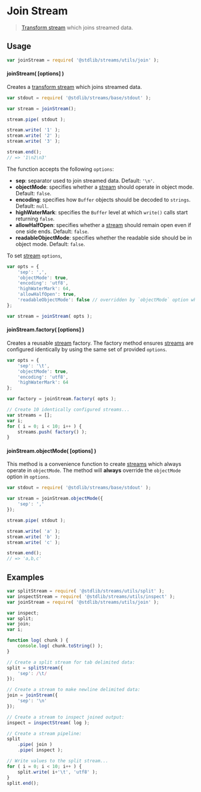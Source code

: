 <!--

@license Apache-2.0

Copyright (c) 2018 The Stdlib Authors.

Licensed under the Apache License, Version 2.0 (the "License");
you may not use this file except in compliance with the License.
You may obtain a copy of the License at

   http://www.apache.org/licenses/LICENSE-2.0

Unless required by applicable law or agreed to in writing, software
distributed under the License is distributed on an "AS IS" BASIS,
WITHOUT WARRANTIES OR CONDITIONS OF ANY KIND, either express or implied.
See the License for the specific language governing permissions and
limitations under the License.

-->

# Join Stream

> [Transform stream][transform-stream] which joins streamed data.

<section class="usage">

## Usage

```javascript
var joinStream = require( '@stdlib/streams/utils/join' );
```

#### joinStream( \[options] )

Creates a [transform stream][transform-stream] which joins streamed data.

```javascript
var stdout = require( '@stdlib/streams/base/stdout' );

var stream = joinStream();

stream.pipe( stdout );

stream.write( '1' );
stream.write( '2' );
stream.write( '3' );

stream.end();
// => '1\n2\n3'
```

The function accepts the following `options`:

-   **sep**: separator used to join streamed data. Default: `'\n'`.
-   **objectMode**: specifies whether a [stream][stream] should operate in object mode. Default: `false`.
-   **encoding**: specifies how `Buffer` objects should be decoded to `strings`. Default: `null`.
-   **highWaterMark**: specifies the `Buffer` level at which `write()` calls start returning `false`.
-   **allowHalfOpen**: specifies whether a [stream][stream] should remain open even if one side ends. Default: `false`.
-   **readableObjectMode**: specifies whether the readable side should be in object mode. Default: `false`.

To set [stream][stream] `options`,

```javascript
var opts = {
    'sep': ',',
    'objectMode': true,
    'encoding': 'utf8',
    'highWaterMark': 64,
    'allowHalfOpen': true,
    'readableObjectMode': false // overridden by `objectMode` option when `objectMode=true`
};

var stream = joinStream( opts );
```

#### joinStream.factory( \[options] )

Creates a reusable [stream][stream] factory. The factory method ensures [streams][stream] are configured identically by using the same set of provided `options`.

```javascript
var opts = {
    'sep': '\t',
    'objectMode': true,
    'encoding': 'utf8',
    'highWaterMark': 64
};

var factory = joinStream.factory( opts );

// Create 10 identically configured streams...
var streams = [];
var i;
for ( i = 0; i < 10; i++ ) {
    streams.push( factory() );
}
```

#### joinStream.objectMode( \[options] )

This method is a convenience function to create [streams][stream] which always operate in `objectMode`. The method will **always** override the `objectMode` option in `options`.

```javascript
var stdout = require( '@stdlib/streams/base/stdout' );

var stream = joinStream.objectMode({
    'sep': ','
});

stream.pipe( stdout );

stream.write( 'a' );
stream.write( 'b' );
stream.write( 'c' );

stream.end();
// => 'a,b,c'
```

</section>

<!-- /.usage -->

<section class="examples">

## Examples

<!-- eslint no-undef: "error" -->

```javascript
var splitStream = require( '@stdlib/streams/utils/split' );
var inspectStream = require( '@stdlib/streams/utils/inspect' );
var joinStream = require( '@stdlib/streams/utils/join' );

var inspect;
var split;
var join;
var i;

function log( chunk ) {
    console.log( chunk.toString() );
}

// Create a split stream for tab delimited data:
split = splitStream({
    'sep': /\t/
});

// Create a stream to make newline delimited data:
join = joinStream({
    'sep': '\n'
});

// Create a stream to inspect joined output:
inspect = inspectStream( log );

// Create a stream pipeline:
split
    .pipe( join )
    .pipe( inspect );

// Write values to the split stream...
for ( i = 0; i < 10; i++ ) {
    split.write( i+'\t', 'utf8' );
}
split.end();
```

</section>

<!-- /.examples -->

<section class="links">

[stream]: https://nodejs.org/api/stream.html

[transform-stream]: https://nodejs.org/api/stream.html

</section>

<!-- /.links -->
